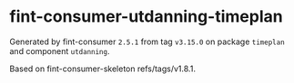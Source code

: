 # fint-consumer-utdanning-timeplan

Generated by fint-consumer `2.5.1` from tag `v3.15.0` on package `timeplan` and component `utdanning`.

Based on fint-consumer-skeleton refs/tags/v1.8.1.
